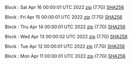 Block [](https://insight.dash.org/insight/block/): Sat Apr 16 00:00:01 UTC 2022 [zip](https://dash-bootstrap.ams3.digitaloceanspaces.com/mainnet/2022-04-16/bootstrap.dat.zip) (7.7G) [SHA256](https://dash-bootstrap.ams3.digitaloceanspaces.com/mainnet/2022-04-16/sha256.txt)

Block [](https://insight.dash.org/insight/block/): Fri Apr 15 00:00:01 UTC 2022 [zip](https://dash-bootstrap.ams3.digitaloceanspaces.com/mainnet/2022-04-15/bootstrap.dat.zip) (7.7G) [SHA256](https://dash-bootstrap.ams3.digitaloceanspaces.com/mainnet/2022-04-15/sha256.txt)

Block [](https://insight.dash.org/insight/block/): Thu Apr 14 00:00:01 UTC 2022 [zip](https://dash-bootstrap.ams3.digitaloceanspaces.com/mainnet/2022-04-14/bootstrap.dat.zip) (7.7G) [SHA256](https://dash-bootstrap.ams3.digitaloceanspaces.com/mainnet/2022-04-14/sha256.txt)

Block [](https://insight.dash.org/insight/block/): Wed Apr 13 00:00:02 UTC 2022 [zip](https://dash-bootstrap.ams3.digitaloceanspaces.com/mainnet/2022-04-13/bootstrap.dat.zip) (7.7G) [SHA256](https://dash-bootstrap.ams3.digitaloceanspaces.com/mainnet/2022-04-13/sha256.txt)

Block [](https://insight.dash.org/insight/block/): Tue Apr 12 00:00:01 UTC 2022 [zip](https://dash-bootstrap.ams3.digitaloceanspaces.com/mainnet/2022-04-12/bootstrap.dat.zip) (7.7G) [SHA256](https://dash-bootstrap.ams3.digitaloceanspaces.com/mainnet/2022-04-12/sha256.txt)

Block [](https://insight.dash.org/insight/block/): Mon Apr 11 00:00:01 UTC 2022 [zip](https://dash-bootstrap.ams3.digitaloceanspaces.com/mainnet/2022-04-11/bootstrap.dat.zip) (7.7G) [SHA256](https://dash-bootstrap.ams3.digitaloceanspaces.com/mainnet/2022-04-11/sha256.txt)
